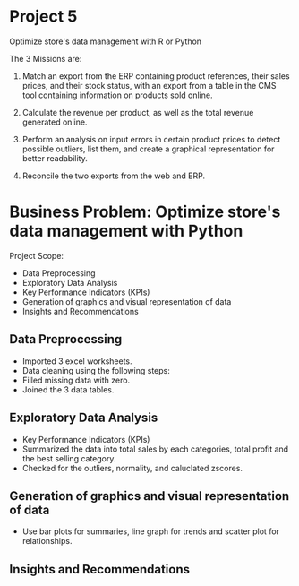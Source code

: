 # Project 5 
Optimize store's data management with R or Python 

The 3 Missions are:

1. Match an export from the ERP containing product references, their sales prices, and their stock status, with an export from a table in the CMS tool containing information on products sold online.

2. Calculate the revenue per product, as well as the total revenue generated online.

3. Perform an analysis on input errors in certain product prices to detect possible outliers, list them, and create a graphical representation for better readability.

4. Reconcile the two exports from the web and ERP.


# Business Problem: Optimize store's data management with Python

Project Scope:
- Data Preprocessing
- Exploratory Data Analysis
- Key Performance Indicators (KPIs)
- Generation of graphics and visual representation of data
- Insights and Recommendations

## Data Preprocessing
- Imported 3 excel worksheets. 
- Data cleaning using the following steps:
- Filled missing data with zero.
- Joined the 3 data tables.

## Exploratory Data Analysis
- Key Performance Indicators (KPIs)
- Summarized the data into total sales by each categories, total profit and the best selling category.
- Checked for the outliers, normality, and caluclated zscores.

## Generation of graphics and visual representation of data
- Use bar plots for summaries, line graph for trends and scatter plot for relationships.

## Insights and Recommendations

